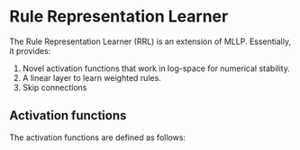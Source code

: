 # Rule Representation Learner

The Rule Representation Learner (RRL) is an extension of MLLP. Essentially, it provides:

1. Novel activation functions that work in log-space for numerical stability.
2. A linear layer to learn weighted rules.
3. Skip connections

## Activation functions

The activation functions are defined as follows:

